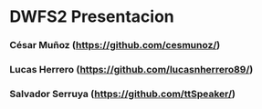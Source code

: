 # DWFS2 Presentacion

### César Muñoz (https://github.com/cesmunoz/)

### Lucas Herrero (https://github.com/lucasnherrero89/)

### Salvador Serruya (https://github.com/ttSpeaker/)

